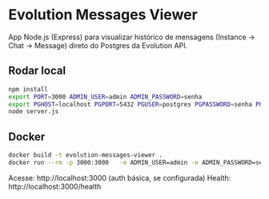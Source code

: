 # Evolution Messages Viewer

App Node.js (Express) para visualizar histórico de mensagens (Instance → Chat → Message) direto do Postgres da Evolution API.

## Rodar local
```bash
npm install
export PORT=3000 ADMIN_USER=admin ADMIN_PASSWORD=senha
export PGHOST=localhost PGPORT=5432 PGUSER=postgres PGPASSWORD=senha PGDATABASE=evolution PGSCHEMA=public
node server.js
```

## Docker
```bash
docker build -t evolution-messages-viewer .
docker run --rm -p 3000:3000   -e ADMIN_USER=admin -e ADMIN_PASSWORD=senha   -e PGHOST=postgres -e PGPORT=5432 -e PGUSER=postgres -e PGPASSWORD=senha -e PGDATABASE=evolution -e PGSCHEMA=public   evolution-messages-viewer
```

Acesse: http://localhost:3000 (auth básica, se configurada)
Health: http://localhost:3000/health
